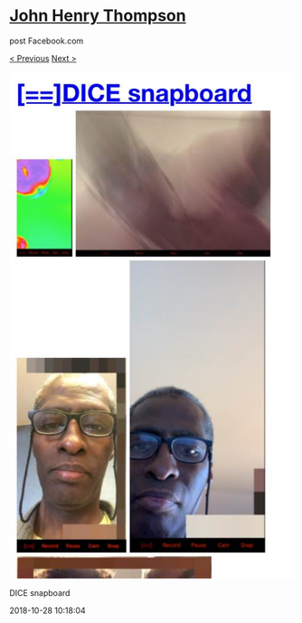 # [John Henry Thompson](../README.md)
post Facebook.com

[< Previous](2018-10-30-4.md) [Next >](2018-10-24-1.md)

[![](../media/2018-10-28/Timeline-Photos-DICE-snapboard.jpg)](../README.md)

DICE snapboard

2018-10-28 10:18:04